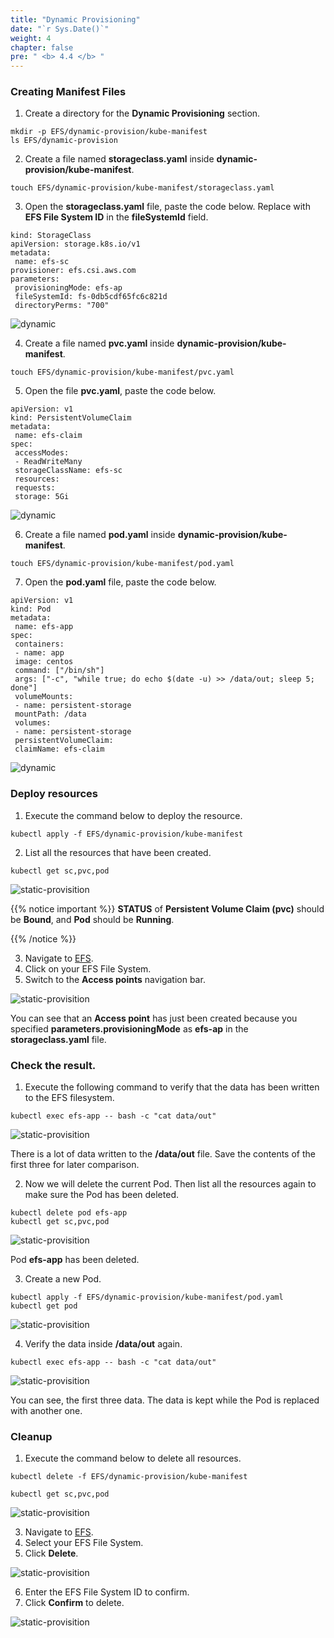 ```yaml
---
title: "Dynamic Provisioning"
date: "`r Sys.Date()`"
weight: 4
chapter: false
pre: " <b> 4.4 </b> "
---
```


### Creating Manifest Files

1. Create a directory for the **Dynamic Provisioning** section.

```
mkdir -p EFS/dynamic-provision/kube-manifest
ls EFS/dynamic-provision
```

2. Create a file named **storageclass.yaml** inside **dynamic-provision/kube-manifest**.

```
touch EFS/dynamic-provision/kube-manifest/storageclass.yaml
```

3. Open the **storageclass.yaml** file, paste the code below. Replace with **EFS File System ID** in the **fileSystemId** field.

```
kind: StorageClass
apiVersion: storage.k8s.io/v1
metadata:
 name: efs-sc
provisioner: efs.csi.aws.com
parameters:
 provisioningMode: efs-ap
 fileSystemId: fs-0db5cdf65fc6c821d
 directoryPerms: "700"
```

![dynamic](/images/4-efs/4.4.1.png)

4. Create a file named **pvc.yaml** inside **dynamic-provision/kube-manifest**.

```
touch EFS/dynamic-provision/kube-manifest/pvc.yaml
```

5. Open the file **pvc.yaml**, paste the code below.

```
apiVersion: v1
kind: PersistentVolumeClaim
metadata:
 name: efs-claim
spec:
 accessModes:
 - ReadWriteMany
 storageClassName: efs-sc
 resources:
 requests:
 storage: 5Gi
```

![dynamic](/images/4-efs/4.4.2.png)

6. Create a file named **pod.yaml** inside **dynamic-provision/kube-manifest**.

```
touch EFS/dynamic-provision/kube-manifest/pod.yaml
```

7. Open the **pod.yaml** file, paste the code below.

```
apiVersion: v1
kind: Pod
metadata:
 name: efs-app
spec:
 containers:
 - name: app
 image: centos
 command: ["/bin/sh"]
 args: ["-c", "while true; do echo $(date -u) >> /data/out; sleep 5; done"]
 volumeMounts:
 - name: persistent-storage
 mountPath: /data
 volumes:
 - name: persistent-storage
 persistentVolumeClaim:
 claimName: efs-claim
```

![dynamic](/images/4-efs/4.4.3.png)

### Deploy resources

1. Execute the command below to deploy the resource.

```
kubectl apply -f EFS/dynamic-provision/kube-manifest
```

2. List all the resources that have been created.

```
kubectl get sc,pvc,pod
```

![static-provisition](/images/4-efs/4.4.4.png)

{{% notice important %}}
**STATUS** of **Persistent Volume Claim (pvc)** should be **Bound**, and **Pod** should be **Running**.

{{% /notice %}}

3. Navigate to [EFS](https://ap-southeast-1.console.aws.amazon.com/efs/home?region=ap-southeast-1#/file-systems).
4. Click on your EFS File System.
5. Switch to the **Access points** navigation bar.

![static-provisition](/images/4-efs/4.4.5.png)

You can see that an **Access point** has just been created because you specified **parameters.provisioningMode** as **efs-ap** in the **storageclass.yaml** file.

### Check the result.

1. Execute the following command to verify that the data has been written to the EFS filesystem.

```
kubectl exec efs-app -- bash -c "cat data/out"
```

![static-provisition](/images/4-efs/4.4.6.png)

There is a lot of data written to the **/data/out** file. Save the contents of the first three for later comparison.

2. Now we will delete the current Pod. Then list all the resources again to make sure the Pod has been deleted.

```
kubectl delete pod efs-app
kubectl get sc,pvc,pod
```

![static-provisition](/images/4-efs/4.4.7.png)

Pod **efs-app** has been deleted.

3. Create a new Pod.

```
kubectl apply -f EFS/dynamic-provision/kube-manifest/pod.yaml
kubectl get pod
```

![static-provisition](/images/4-efs/4.4.7.png)

4. Verify the data inside **/data/out** again.

```
kubectl exec efs-app -- bash -c "cat data/out"
```

![static-provisition](/images/4-efs/4.4.8.png)

You can see, the first three data. The data is kept while the Pod is replaced with another one.

### Cleanup

1. Execute the command below to delete all resources.

```
kubectl delete -f EFS/dynamic-provision/kube-manifest
```

```
kubectl get sc,pvc,pod
```

![static-provisition](/images/4-efs/4.4.9.png)

3. Navigate to [EFS](https://ap-southeast-1.console.aws.amazon.com/efs/home?region=ap-southeast-1#/file-systems).
4. Select your EFS File System.
5. Click **Delete**.

![static-provisition](/images/4-efs/4.4.10.png)

6. Enter the EFS File System ID to confirm.
7. Click **Confirm** to delete.

![static-provisition](/images/4-efs/4.4.11.png)
